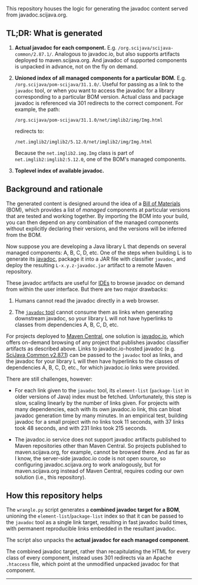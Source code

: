 This repository houses the logic for generating
the javadoc content served from javadoc.scijava.org.

## TL;DR: What is generated

1. **Actual javadoc for each component.**
   E.g. `/org.scijava/scijava-common/2.87.1/`. Analogous to javadoc.io,
   but also supports artifacts deployed to maven.scijava.org. And javadoc
   of supported components is unpacked in advance, not on the fly on demand.

2. **Unioned index of all managed components for a particular BOM.**
   E.g. `/org.scijava/pom-scijava/31.1.0/`. Useful for passing as a link to the
   `javadoc` tool, or when you want to access the javadoc for a library
   corresponding to a particular BOM version. Actual class and package javadoc
   is referenced via 301 redirects to the correct component. For example, the
   path:
   ```
   /org.scijava/pom-scijava/31.1.0/net/imglib2/img/Img.html
   ```
   redirects to:
   ```
   /net.imglib2/imglib2/5.12.0/net/imglib2/img/Img.html
   ```
   Because the `net.imglib2.img.Img` class is part of
   `net.imglib2:imglib2:5.12.0`, one of the BOM's managed components.

3. **Toplevel index of available javadoc.**

## Background and rationale

The generated content is designed around the idea of a [Bill of Materials]
(BOM), which provides a list of *managed* components at particular versions
that are tested and working together. By importing the BOM into your build, you
can then depend on any combination of the managed components without explicitly
declaring their versions, and the versions will be inferred from the BOM.

Now suppose you are developing a Java library L that depends on several managed
components: A, B, C, D, etc. One of the steps when building L is to generate
its [javadoc], package it into a JAR file with classifier `javadoc`, and deploy
the resulting `L-x.y.z-javadoc.jar` artifact to a remote Maven repository.

These javadoc artifacts are useful for [IDEs] to browse javadoc on demand from
within the user interface. But there are two major drawbacks:

1. Humans cannot read the javadoc directly in a web browser.

2. The [`javadoc` tool] cannot consume them as links when generating
   downstream javadoc, so your library L will not have hyperlinks to
   classes from dependencies A, B, C, D, etc.

For projects deployed to [Maven Central], one solution is [javadoc.io], which
offers on-demand browsing of any project that publishes javadoc classifier
artifacts as described above. Links to javadoc.io-hosted javadoc
(e.g. [SciJava Common v2.87.1]) can be passed to the `javadoc` tool as links,
and the javadoc for your library L will then have hyperlinks to the classes
of dependencies A, B, C, D, etc., for which javadoc.io links were provided.

There are still challenges, however:

* For each link given to the `javadoc` tool, its `element-list` (`package-list`
  in older versions of Java) index must be fetched. Unfortunately, this step is
  slow, scaling linearly by the number of links given. For projects with many
  dependencies, each with its own javadoc.io link, this can bloat javadoc
  generation time by many minutes. In an empirical test, building javadoc for a
  small project with no links took 11 seconds, with 37 links took 48 seconds,
  and with 231 links took 215 seconds.

* The javadoc.io service does not support javadoc artifacts published to Maven
  repositories other than Maven Central. So projects published to
  maven.scijava.org, for example, cannot be browsed there. And as far as I
  know, the server-side javadoc.io code is not open source, so configuring
  javadoc.scijava.org to work analogously, but for maven.scijava.org instead of
  Maven Central, requires coding our own solution (i.e., this repository).

## How this repository helps

The `wrangle.py` script generates a **combined javadoc target for a BOM**,
unioning the `element-list`/`package-list` index so that it can be passed to
the `javadoc` tool as a single link target, resulting in fast javadoc build
times, with permanent reproducible links embedded in the resultant javadoc.

The script also unpacks the **actual javadoc for each managed component**.

The combined javadoc target, rather than recapitulating the HTML for every
class of every component, instead uses 301 redirects via an Apache `.htaccess`
file, which point at the unmodified unpacked javadoc for that component.

------------------------------------------------------------------------

[Bill of Materials]:      https://imagej.net/BOM
[IDEs]:                   https://en.wikipedia.org/wiki/Integrated_Development_Environment
[javadoc.io]:             https://javadoc.io/
[javadoc]:                https://en.wikipedia.org/wiki/Javadoc
[`javadoc` tool]:         https://openjdk.java.net/groups/compiler/javadoc-architecture.html
[Maven Central]:          https://search.maven.org/
[SciJava Common v2.87.1]: https://javadoc.io/doc/org.scijava/scijava-common/2.87.1/
